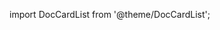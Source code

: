 ﻿---
description: This article explains how to enable and set up Power Platform data collection for Syskit Point.
---
import DocCardList from '@theme/DocCardList';

<DocCardList />
